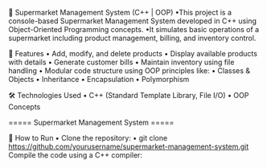 🛒 Supermarket Management System (C++ | OOP)
•This project is a console-based Supermarket Management System developed in C++ using Object-Oriented Programming concepts.
•It simulates basic operations of a supermarket including product management, billing, and inventory control.

🚀 Features
• Add, modify, and delete products
• Display available products with details
• Generate customer bills
• Maintain inventory using file handling
• Modular code structure using OOP principles like:
• Classes & Objects
• Inheritance
• Encapsulation
• Polymorphism

🛠 Technologies Used
• C++ (Standard Template Library, File I/O)
• OOP Concepts

===== Supermarket Management System =====

📌 How to Run
• Clone the repository:
• git clone https://github.com/yourusername/supermarket-management-system.git
Compile the code using a C++ compiler:

